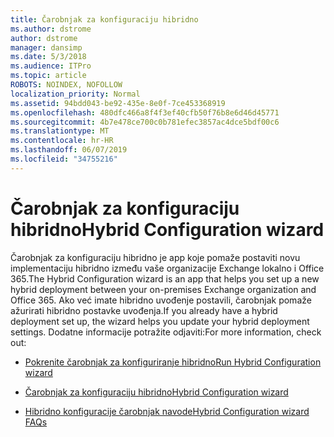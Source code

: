 ```yaml
---
title: Čarobnjak za konfiguraciju hibridno
ms.author: dstrome
author: dstrome
manager: dansimp
ms.date: 5/3/2018
ms.audience: ITPro
ms.topic: article
ROBOTS: NOINDEX, NOFOLLOW
localization_priority: Normal
ms.assetid: 94bdd043-be92-435e-8e0f-7ce453368919
ms.openlocfilehash: 480dfc466a8f4f3ef40cfb50f76b8e6d46d45771
ms.sourcegitcommit: 4b7e478ce700c0b781efec3857ac4dce5bdf00c6
ms.translationtype: MT
ms.contentlocale: hr-HR
ms.lasthandoff: 06/07/2019
ms.locfileid: "34755216"
---
```

# <a name="hybrid-configuration-wizard"></a><span data-ttu-id="126a0-102">Čarobnjak za konfiguraciju hibridno</span><span class="sxs-lookup"><span data-stu-id="126a0-102">Hybrid Configuration wizard</span></span>

<span data-ttu-id="126a0-103">Čarobnjak za konfiguraciju hibridno je app koje pomaže postaviti novu implementaciju hibridno između vaše organizacije Exchange lokalno i Office 365.</span><span class="sxs-lookup"><span data-stu-id="126a0-103">The Hybrid Configuration wizard is an app that helps you set up a new hybrid deployment between your on-premises Exchange organization and Office 365.</span></span> <span data-ttu-id="126a0-104">Ako već imate hibridno uvođenje postavili, čarobnjak pomaže ažurirati hibridno postavke uvođenja.</span><span class="sxs-lookup"><span data-stu-id="126a0-104">If you already have a hybrid deployment set up, the wizard helps you update your hybrid deployment settings.</span></span> <span data-ttu-id="126a0-105">Dodatne informacije potražite odjaviti:</span><span class="sxs-lookup"><span data-stu-id="126a0-105">For more information, check out:</span></span>
  
- [<span data-ttu-id="126a0-106">Pokrenite čarobnjak za konfiguriranje hibridno</span><span class="sxs-lookup"><span data-stu-id="126a0-106">Run Hybrid Configuration wizard</span></span>](https://technet.microsoft.com/library/mt595788%28v=exchg.150%29.aspx)
    
- [<span data-ttu-id="126a0-107">Čarobnjak za konfiguraciju hibridno</span><span class="sxs-lookup"><span data-stu-id="126a0-107">Hybrid Configuration wizard</span></span>](https://technet.microsoft.com/library/hh529921%28v=exchg.150%29.aspx)
    
- [<span data-ttu-id="126a0-108">Hibridno konfiguracije čarobnjak navode</span><span class="sxs-lookup"><span data-stu-id="126a0-108">Hybrid Configuration wizard FAQs</span></span>](https://technet.microsoft.com/library/mt488940%28v=exchg.150%29.aspx)
    

